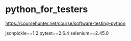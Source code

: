 # python_for_testers

https://coursehunter.net/course/software-testing-python


jsonpickle==1.2
pytest==2.6.4
selenium==2.45.0

